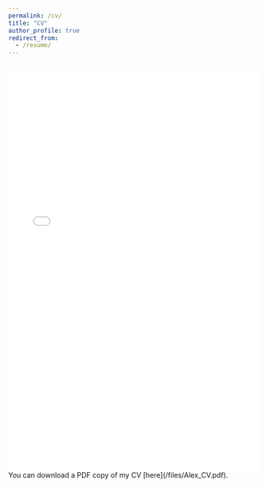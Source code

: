 ```yaml
---
permalink: /cv/
title: "CV"
author_profile: true
redirect_from: 
  - /resume/
---
```


<br>
<iframe src="/files/Alex_CV.pdf" width="100%" height="800" frameborder="no" border="0" marginwidth="0" marginheight="0"></iframe>

<br>
You can download a PDF copy of my CV [here](/files/Alex_CV.pdf).